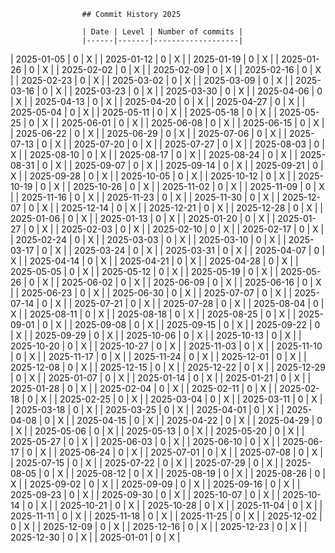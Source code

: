 
                    ## Commit History 2025

                    | Date | Level | Number of commits |
                    |------|-------|-------------------|
                
| 2025-01-05 | 0 | X |
| 2025-01-12 | 0 | X |
| 2025-01-19 | 0 | X |
| 2025-01-26 | 0 | X |
| 2025-02-02 | 0 | X |
| 2025-02-09 | 0 | X |
| 2025-02-16 | 0 | X |
| 2025-02-23 | 0 | X |
| 2025-03-02 | 0 | X |
| 2025-03-09 | 0 | X |
| 2025-03-16 | 0 | X |
| 2025-03-23 | 0 | X |
| 2025-03-30 | 0 | X |
| 2025-04-06 | 0 | X |
| 2025-04-13 | 0 | X |
| 2025-04-20 | 0 | X |
| 2025-04-27 | 0 | X |
| 2025-05-04 | 0 | X |
| 2025-05-11 | 0 | X |
| 2025-05-18 | 0 | X |
| 2025-05-25 | 0 | X |
| 2025-06-01 | 0 | X |
| 2025-06-08 | 0 | X |
| 2025-06-15 | 0 | X |
| 2025-06-22 | 0 | X |
| 2025-06-29 | 0 | X |
| 2025-07-06 | 0 | X |
| 2025-07-13 | 0 | X |
| 2025-07-20 | 0 | X |
| 2025-07-27 | 0 | X |
| 2025-08-03 | 0 | X |
| 2025-08-10 | 0 | X |
| 2025-08-17 | 0 | X |
| 2025-08-24 | 0 | X |
| 2025-08-31 | 0 | X |
| 2025-09-07 | 0 | X |
| 2025-09-14 | 0 | X |
| 2025-09-21 | 0 | X |
| 2025-09-28 | 0 | X |
| 2025-10-05 | 0 | X |
| 2025-10-12 | 0 | X |
| 2025-10-19 | 0 | X |
| 2025-10-26 | 0 | X |
| 2025-11-02 | 0 | X |
| 2025-11-09 | 0 | X |
| 2025-11-16 | 0 | X |
| 2025-11-23 | 0 | X |
| 2025-11-30 | 0 | X |
| 2025-12-07 | 0 | X |
| 2025-12-14 | 0 | X |
| 2025-12-21 | 0 | X |
| 2025-12-28 | 0 | X |
| 2025-01-06 | 0 | X |
| 2025-01-13 | 0 | X |
| 2025-01-20 | 0 | X |
| 2025-01-27 | 0 | X |
| 2025-02-03 | 0 | X |
| 2025-02-10 | 0 | X |
| 2025-02-17 | 0 | X |
| 2025-02-24 | 0 | X |
| 2025-03-03 | 0 | X |
| 2025-03-10 | 0 | X |
| 2025-03-17 | 0 | X |
| 2025-03-24 | 0 | X |
| 2025-03-31 | 0 | X |
| 2025-04-07 | 0 | X |
| 2025-04-14 | 0 | X |
| 2025-04-21 | 0 | X |
| 2025-04-28 | 0 | X |
| 2025-05-05 | 0 | X |
| 2025-05-12 | 0 | X |
| 2025-05-19 | 0 | X |
| 2025-05-26 | 0 | X |
| 2025-06-02 | 0 | X |
| 2025-06-09 | 0 | X |
| 2025-06-16 | 0 | X |
| 2025-06-23 | 0 | X |
| 2025-06-30 | 0 | X |
| 2025-07-07 | 0 | X |
| 2025-07-14 | 0 | X |
| 2025-07-21 | 0 | X |
| 2025-07-28 | 0 | X |
| 2025-08-04 | 0 | X |
| 2025-08-11 | 0 | X |
| 2025-08-18 | 0 | X |
| 2025-08-25 | 0 | X |
| 2025-09-01 | 0 | X |
| 2025-09-08 | 0 | X |
| 2025-09-15 | 0 | X |
| 2025-09-22 | 0 | X |
| 2025-09-29 | 0 | X |
| 2025-10-06 | 0 | X |
| 2025-10-13 | 0 | X |
| 2025-10-20 | 0 | X |
| 2025-10-27 | 0 | X |
| 2025-11-03 | 0 | X |
| 2025-11-10 | 0 | X |
| 2025-11-17 | 0 | X |
| 2025-11-24 | 0 | X |
| 2025-12-01 | 0 | X |
| 2025-12-08 | 0 | X |
| 2025-12-15 | 0 | X |
| 2025-12-22 | 0 | X |
| 2025-12-29 | 0 | X |
| 2025-01-07 | 0 | X |
| 2025-01-14 | 0 | X |
| 2025-01-21 | 0 | X |
| 2025-01-28 | 0 | X |
| 2025-02-04 | 0 | X |
| 2025-02-11 | 0 | X |
| 2025-02-18 | 0 | X |
| 2025-02-25 | 0 | X |
| 2025-03-04 | 0 | X |
| 2025-03-11 | 0 | X |
| 2025-03-18 | 0 | X |
| 2025-03-25 | 0 | X |
| 2025-04-01 | 0 | X |
| 2025-04-08 | 0 | X |
| 2025-04-15 | 0 | X |
| 2025-04-22 | 0 | X |
| 2025-04-29 | 0 | X |
| 2025-05-06 | 0 | X |
| 2025-05-13 | 0 | X |
| 2025-05-20 | 0 | X |
| 2025-05-27 | 0 | X |
| 2025-06-03 | 0 | X |
| 2025-06-10 | 0 | X |
| 2025-06-17 | 0 | X |
| 2025-06-24 | 0 | X |
| 2025-07-01 | 0 | X |
| 2025-07-08 | 0 | X |
| 2025-07-15 | 0 | X |
| 2025-07-22 | 0 | X |
| 2025-07-29 | 0 | X |
| 2025-08-05 | 0 | X |
| 2025-08-12 | 0 | X |
| 2025-08-19 | 0 | X |
| 2025-08-26 | 0 | X |
| 2025-09-02 | 0 | X |
| 2025-09-09 | 0 | X |
| 2025-09-16 | 0 | X |
| 2025-09-23 | 0 | X |
| 2025-09-30 | 0 | X |
| 2025-10-07 | 0 | X |
| 2025-10-14 | 0 | X |
| 2025-10-21 | 0 | X |
| 2025-10-28 | 0 | X |
| 2025-11-04 | 0 | X |
| 2025-11-11 | 0 | X |
| 2025-11-18 | 0 | X |
| 2025-11-25 | 0 | X |
| 2025-12-02 | 0 | X |
| 2025-12-09 | 0 | X |
| 2025-12-16 | 0 | X |
| 2025-12-23 | 0 | X |
| 2025-12-30 | 0 | X |
| 2025-01-01 | 0 | X |